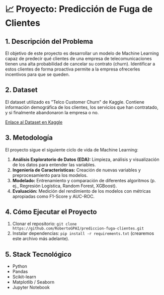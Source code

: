 # 📈 Proyecto: Predicción de Fuga de Clientes

## 1. Descripción del Problema

El objetivo de este proyecto es desarrollar un modelo de Machine Learning capaz de predecir qué clientes de una empresa de telecomunicaciones tienen una alta probabilidad de cancelar su contrato (churn). Identificar a estos clientes de forma proactiva permite a la empresa ofrecerles incentivos para que se queden.

## 2. Dataset

El dataset utilizado es "Telco Customer Churn" de Kaggle. Contiene información demográfica de los clientes, los servicios que han contratado, y si finalmente abandonaron la empresa o no.

[Enlace al Dataset en Kaggle](https://www.kaggle.com/datasets/blastchar/telco-customer-churn)

## 3. Metodología

El proyecto sigue el siguiente ciclo de vida de Machine Learning:
1.  **Análisis Exploratorio de Datos (EDA):** Limpieza, análisis y visualización de los datos para entender las variables.
2.  **Ingeniería de Características:** Creación de nuevas variables y preprocesamiento para los modelos.
3.  **Modelado:** Entrenamiento y comparación de diferentes algoritmos (p. ej., Regresión Logística, Random Forest, XGBoost).
4.  **Evaluación:** Medición del rendimiento de los modelos con métricas apropiadas como F1-Score y AUC-ROC.

## 4. Cómo Ejecutar el Proyecto

1. Clonar el repositorio: `git clone https://github.com/RobertoGPAI/prediccion-fuga-clientes.git`
2. Instalar dependencias: `pip install -r requirements.txt` (crearemos este archivo más adelante).

## 5. Stack Tecnológico

* Python
* Pandas
* Scikit-learn
* Matplotlib / Seaborn
* Jupyter Notebook